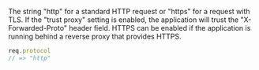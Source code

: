The string "http" for a standard HTTP request or "https" for a request with TLS.
If the "trust proxy" setting is enabled, the application will trust the "X-Forwarded-Proto" header field.
HTTPS can be enabled if the application is running behind a reverse proxy that provides HTTPS.
<!-- Confirm that this interpretation is correct -->
  
```js
req.protocol
// => "http"
```
